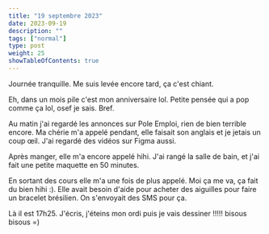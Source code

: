 ```yaml
---
title: "19 septembre 2023"
date: 2023-09-19
description: ""
tags: ["normal"]
type: post
weight: 25
showTableOfContents: true
---
```


Journée tranquille. Me suis levée encore tard, ça c'est chiant. 

Eh, dans un mois pile c'est mon anniversaire lol. Petite pensée qui a pop comme ça lol, osef je sais. Bref.

Au matin j'ai regardé les annonces sur Pole Emploi, rien de bien terrible encore. Ma chérie m'a appelé pendant, elle faisait son anglais et je jetais un coup œil. J'ai regardé des vidéos sur Figma aussi.

Après manger, elle m'a encore appelé hihi. J'ai rangé la salle de bain, et j'ai fait une petite maquette en 50 minutes.

En sortant des cours elle m'a une fois de plus appelé. Moi ça me va, ça fait du bien hihi :). Elle avait besoin d'aide pour acheter des aiguilles pour faire un bracelet brésilien. On s'envoyait des SMS pour ça.

Là il est 17h25. J'écris, j'éteins mon ordi puis je vais dessiner !!!!! bisous bisous =)